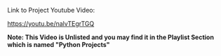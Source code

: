 Link to Project Youtube Video:

  https://youtu.be/nalvTEgrTGQ

  
**Note: This Video is Unlisted and you may find it in the Playlist Section which is named "Python Projects"**
